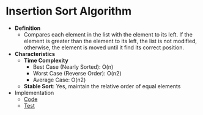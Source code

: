 # Insertion Sort Algorithm

* **Definition**
  * Compares each element in the list with the element to its left.
    If the element is greater than the element to its left, the list is not modified, otherwise, the
    element is moved until it find its correct position.
* **Characteristics**
  * **Time Complexity**
    * Best Case (Nearly Sorted): O(n)
    * Worst Case (Reverse Order): O(n2)
    * Average Case: O(n2)
  * **Stable Sort**: Yes, maintain the relative order of equal elements
* Implementation
  * [Code](https://github.com/felipeNeves93/insertion-sort-algorithm/blob/master/src/main/java/com/insertionsortalgorithm/InsertionSortImplementation.java)
  * [Test](https://github.com/felipeNeves93/insertion-sort-algorithm/blob/master/src/test/java/com/insertionsortalgorithm/TestInsertionSort.java)